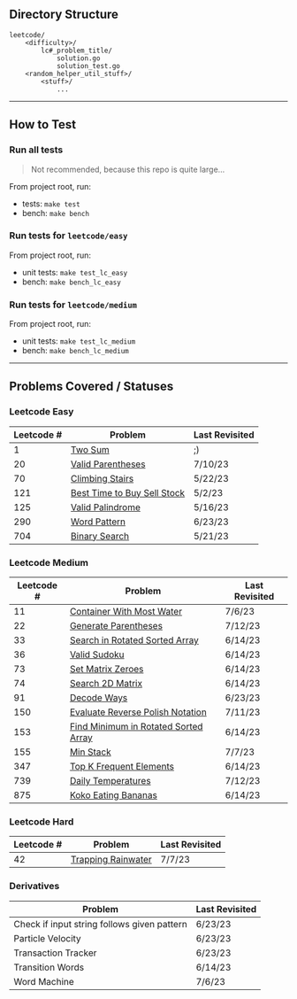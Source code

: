 ## Directory Structure
    leetcode/
        <difficulty>/
            lc#_problem_title/
                solution.go
                solution_test.go
        <random_helper_util_stuff>/
            <stuff>/
                ...

--- 
## How to Test
### Run all tests
> Not recommended, because this repo is quite large...

From project root, run:
* tests: `make test`
* bench: `make bench`

### Run tests for `leetcode/easy` 
From project root, run: 
* unit tests: `make test_lc_easy`
* bench: `make bench_lc_easy`

### Run tests for `leetcode/medium` 
From project root, run:
* unit tests: `make test_lc_medium`
* bench: `make bench_lc_medium`

---
## Problems Covered / Statuses 

### Leetcode Easy
| Leetcode # | Problem                                                                                       | Last Revisited |
|------------|-----------------------------------------------------------------------------------------------|----------------|
| 1          | [Two Sum](https://leetcode.com/problems/two-sum/)                                             | ;)             | 
| 20         | [Valid Parentheses](https://leetcode.com/problems/valid-parentheses/)                         | 7/10/23        |
| 70         | [Climbing Stairs](https://leetcode.com/problems/climbing-stairs/)                             | 5/22/23        |
| 121        | [Best Time to Buy Sell Stock](https://leetcode.com/problems/best-time-to-buy-and-sell-stock/) | 5/2/23         |
| 125        | [Valid Palindrome](https://leetcode.com/problems/valid-palindrome/)                           | 5/16/23        |
| 290        | [Word Pattern](https://leetcode.com/problems/word-pattern/)                                   | 6/23/23        |
| 704        | [Binary Search](https://leetcode.com/problems/binary-search/)                                 | 5/21/23        |

### Leetcode Medium
| Leetcode # | Problem                                                                                                     | Last Revisited |
|------------|-------------------------------------------------------------------------------------------------------------|----------------|
| 11         | [Container With Most Water](https://leetcode.com/problems/container-with-most-water/)                       | 7/6/23         |
| 22         | [Generate Parentheses](https://leetcode.com/problems/generate-parentheses/)                                 | 7/12/23        |
| 33         | [Search in Rotated Sorted Array](https://leetcode.com/problems/search-in-rotated-sorted-array/)             | 6/14/23        |
| 36         | [Valid Sudoku](https://leetcode.com/problems/valid-sudoku/)                                                 | 6/14/23        |
| 73         | [Set Matrix Zeroes](https://leetcode.com/problems/set-matrix-zeroes/)                                       | 6/14/23        |
| 74         | [Search 2D Matrix](https://leetcode.com/problems/search-a-2d-matrix/)                                       | 6/14/23        |
| 91         | [Decode Ways](https://leetcode.com/problems/decode-ways/)                                                   | 6/23/23        |
| 150        | [Evaluate Reverse Polish Notation](https://leetcode.com/problems/evaluate-reverse-polish-notation/)         | 7/11/23        |
| 153        | [Find Minimum in Rotated Sorted Array](https://leetcode.com/problems/find-minimum-in-rotated-sorted-array/) | 6/14/23        |
| 155        | [Min Stack](https://leetcode.com/problems/min-stack/)                                                       | 7/7/23         |
| 347        | [Top K Frequent Elements](https://leetcode.com/problems/top-k-frequent-elements/)                           | 6/14/23        |
| 739        | [Daily Temperatures](https://leetcode.com/problems/daily-temperatures/)                                     | 7/12/23        |
| 875        | [Koko Eating Bananas](https://leetcode.com/problems/koko-eating-bananas/)                                   | 6/14/23        |

### Leetcode Hard
| Leetcode # | Problem                                                                   | Last Revisited |
|------------|---------------------------------------------------------------------------|----------------|
| 42         | [Trapping Rainwater](https://leetcode.com/problems/trapping-rain-water/)  | 7/7/23         |

### Derivatives
| Problem                                     | Last Revisited | 
|---------------------------------------------|----------------|
| Check if input string follows given pattern | 6/23/23        |
| Particle Velocity                           | 6/23/23        |
| Transaction Tracker                         | 6/23/23        |
| Transition Words                            | 6/14/23        |
| Word Machine                                | 7/6/23         |